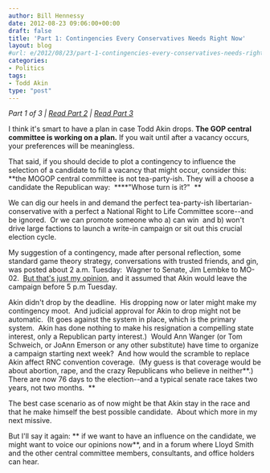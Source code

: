 ```yaml
---
author: Bill Hennessy
date: 2012-08-23 09:06:00+00:00
draft: false
title: 'Part 1: Contingencies Every Conservatives Needs Right Now'
layout: blog
#url: e/2012/08/23/part-1-contingencies-every-conservatives-needs-right-now/
categories:
- Politics
tags:
- Todd Akin
type: "post"
---
```


_Part 1 of 3 | [Read Part 2](https://hennessysview.com/2012/08/23/part-2-here-is-todd-akins-real-crime/) | [Read Part 3](https://hennessysview.com/2012/08/23/part-3-todd-akin-needs-to-lead-or-get-out-of-the-way/)_

I think it's smart to have a plan in case Todd Akin drops. **The GOP central committee is working on a plan.** If you wait until after a vacancy occurs, your preferences will be meaningless.

That said, if you should decide to plot a contingency to influence the selection of a candidate to fill a vacancy that might occur, consider this:  **the MOGOP central committee is not tea-party-ish. They will a choose a candidate the Republican way:  ****"Whose turn is it?"  **

We can dig our heels in and demand the perfect tea-party-ish libertarian-conservative with a perfect a National Right to Life Committee score--and be ignored.  Or we can promote someone who a) can win  and b) won't drive large factions to launch a write-in campaign or sit out this crucial election cycle.

My suggestion of a contingency, made after personal reflection, some standard game theory strategy, conversations with trusted friends, and gin, was posted about 2 a.m. Tuesday:  Wagner to Senate, Jim Lembke to MO-02.  [But that's just my opinion](https://hennessysview.com/2012/08/20/preserving-the-republic-is-paramount-in-2012/), and it assumed that Akin would leave the campaign before 5 p.m Tuesday.

Akin didn't drop by the deadline.  His dropping now or later might make my contingency moot.  And judicial approval for Akin to drop might not be automatic.  (It goes against the system in place, which is the primary system.  Akin has done nothing to make his resignation a compelling state interest, only a Republican party interest.)  Would Ann Wanger (or Tom Schweich, or JoAnn Emerson or any other substitute) have time to organize a campaign starting next week?  And how would the scramble to replace Akin affect RNC convention coverage.  (My guess is that coverage would be about abortion, rape, and the crazy Republicans who believe in neither**.) There are now 76 days to the election--and a typical senate race takes two years, not two months.  **

The best case scenario as of now might be that Akin stay in the race and that he make himself the best possible candidate.  About which more in my next missive.

But I'll say it again: ** if we want to have an influence on the candidate, we might want to voice our opinions now**, and in a forum where Lloyd Smith and the other central committee members, consultants, and office holders can hear.

